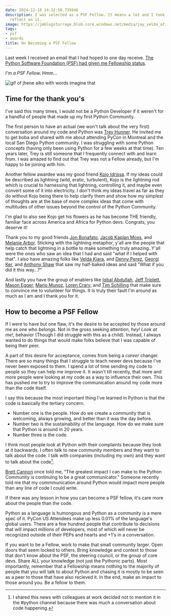 ```yaml
---
date: 2024-12-18 14:32:58.735946
description: I was selected as a PSF Fellow. It means a lot and I took some time to
  reflect on it.
image: https://jmblogstorrage.blob.core.windows.net/media/jay_velda_afi_mario_dcus-2024.webp
tags:
- psf
- awards
title: On Becoming a PSF Fellow
---
```


Last week I received an email that I had hoped to one day receive. [The Python Software Foundation (PSF) had given me Fellowship status](https://pyfound.blogspot.com/2024/12/announcing-python-software-foundation.html).

_I'm a PSF Fellow._ Hmm...

![gif of jhene aiko with words imagine that](https://media1.tenor.com/m/RNvkPU7p-CUAAAAd/maybe-jhene-aiko.gif)

## Time for the thank you's

I've said this many times, I would not be a Python Developer if it weren't for a handful of people that made up my first Python Community.

The first person to have an actual (we won't talk about the very first) conversation around my code and Python was [Trey Hunner](https://treyhunner.com/). He invited me to get boba and shared with me about attending PyCon in Montreal and the local San Diego Python community. I was struggling with some Python concepts (having only been using Python for a few weeks at that time). Ten years later, Trey is still someone that I frequently connect with and learn from. I was amazed to find out that Trey was not a Fellow already, but I'm happy to be joining with him.

Another fellow awardee was my good friend [Kojo Idrissa](https://github.com/kojoidrissa). If my ideas could be described as lightning (wild, eratic, turbulent), Kojo is the lightning rod which is crucial to harnessing that lightning, controlling it, and maybe even convert some of it into electricity. I don't think my ideas travel as far as they do without Kojo being there to help clarify them and show how my simplest of thoughts are at the base of more complex ideas that come with multitudes of other issues beyond the control of the Python Community.

I'm glad to also see Kojo get his flowers as he has become THE friendly, familiar face across America and Africa for Python devs. Congrats, you deserve it!

Thank you to my good friends [Jon Bonafato](https://www.jonafato.com/), [Jacob Kaplan Moss](https://jacobian.org/), and [Melanie Arbor](https://melaniearbor.com/). Sticking with the lightning metaphor, y'all are the people that help catch that lightning in a bottle to make something truly amazing. Y'all were the ones who saw an idea that I had and said "what if I helped with that". I also have amazing folks like [Velda Kiara](https://veldakiara.notion.site/Velda-Kiara-46aec24028fd4e8dbdba003097c18b5b), and [Denny Perez](https://www.linkedin.com/in/dennyperez18/), [Georgi Ker](https://www.linkedin.com/in/georgiker/), and [Anthony Shaw](https://tonybaloney.github.io/) that saw my half-baked ideas and said "What if you did it this way...?"

And lastly you have the group of enablers like [Iqbal Abdullah](https://www.linkedin.com/in/iqbalabd/), [Jeff Triplett](https://jefftriplett.com/), [Mason Egger](https://mason.dev/), [Mario Munoz](https://pythonbynight.com/), [Loren Crary](https://www.linkedin.com/in/loren-crary/), and [Tim Schilling](https://www.better-simple.com/) that make sure to convince me to volunteer for things. It is truly their fault I'm around as much as I am and I thank you for it.

## How to become a PSF Fellow

If I were to have but one flaw, it's the desire to be accepted by those around me as one who _belongs_. Not in the gross seeking attention, _hey! Look at me!_, behavior (Though I did struggle with this as a child). Instead, I always wanted to do things that would make folks believe that I was capable of being their peer.

A part of this desire for acceptance, comes from being a _career_ changer. There are so many things that I struggle to teach newer devs because I've never been exposed to them. I spend a lot of time sending my code to people so they can help me improve it. It wasn't till recently, that more and more people were looking at my code as a way to influence their own. This has pushed me to try to improve the communication around my code more than the code itself.

I say this because the most important thing I've learned in Python is that the code is basically the tertiary concern.

- Number one is the people. How do we create a community that is welcoming, always growing, and better than it was the day before.
- Number two is the sustainability of the language. How do we make sure that Python is around in 20 years.
- Number three is the code.

I think most people look at Python with their complaints because they look at it backwards. I often talk to new community members and they want to talk about the code. I talk with companies (including my own) and they want to talk about the code[^1].

[Brett Cannon](https://snarky.ca/) once told me, "The greatest impact I can make to the Python Community is continuing to be a great communicator." Someone recently told me that my commmunication around Python would impact more people than any line of code I could write.

If there was any lesson in how you can become a PSF fellow, it's care more about the people than the code.

Python as a language is humongous and Python as a community is a mere spec of it. PyCon US Attendees make up less 0.01% of the language's global users. There are a few hundred people that contribute to decisions that will impact millions of developers, most of which will never be recognized outside of their PEPs and hearts and +1's in a conversation.

If you want to be a Fellow, work to make that small community larger. Open doors that seem locked to others. Bring knowledge and context to those that don't know about the PSF, the steering council, or the group of core devs. Share ALL your knowledge (not just the Pythonic parts). Most importantly, remember that a Fellowship means nothing to the majority of people that you will talk to about Python and chasing it is mostly to be seen as a peer to those that have also recieved it. In the end, make an impact to those around you. Be a fellow to them.

[^1]: I shared this news with colleagues at work decided not to mention it in the #python channel because there was much a conversation about code happening.
